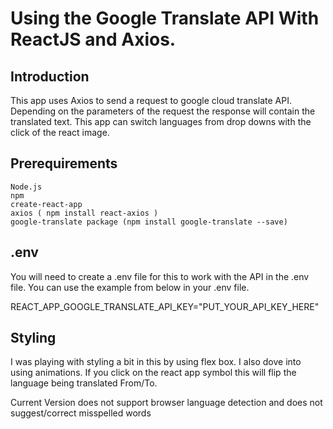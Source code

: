 # Using the Google Translate API With ReactJS and Axios.

## Introduction

This app uses Axios to send a request to google cloud translate API.
Depending on the parameters of the request the response will contain the translated text.
This app can switch languages from drop downs with the click of the react image.

## Prerequirements
```
Node.js
npm 
create-react-app
axios ( npm install react-axios )
google-translate package (npm install google-translate --save)
```


## .env
You will need to create a .env file for this  to work  with the API in the .env file.
You can use the example from below in your .env file.


REACT_APP_GOOGLE_TRANSLATE_API_KEY="PUT_YOUR_API_KEY_HERE"

## Styling
I was playing with styling a bit in this by using flex box. I also dove into using animations.
If you click on the react app symbol this will flip the language being translated From/To.


Current Version does not support browser language detection and does not suggest/correct misspelled words

